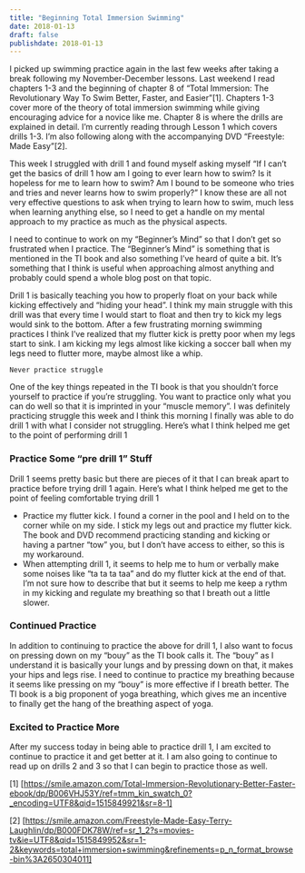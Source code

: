```yaml
---
title: "Beginning Total Immersion Swimming"
date: 2018-01-13
draft: false
publishdate: 2018-01-13
---
```

I picked up swimming practice again in the last few weeks after taking a break following my November-December lessons.  Last weekend I read chapters 1-3 and the beginning of chapter 8 of “Total Immersion: The Revolutionary Way To Swim Better, Faster, and Easier”[1].  Chapters 1-3 cover more of the theory of total immersion swimming while giving encouraging advice for a novice like me.  Chapter 8 is where the drills are explained in detail.  I’m currently reading through Lesson 1 which covers drills 1-3.  I’m also following along with the accompanying DVD “Freestyle: Made Easy”[2].

This week I struggled with drill 1 and found myself asking myself “If I can’t get the basics of drill 1 how am I going to ever learn how to swim?  Is it hopeless for me to learn how to swim?  Am I bound to be someone who tries and tries and never learns how to swim properly?”  I know these are all not very effective questions to ask when trying to learn how to swim, much less when learning anything else, so I need to get a handle on my mental approach to my practice as much as the physical aspects.

I need to continue to work on my “Beginner’s Mind” so that I don’t get so frustrated when I practice.  The “Beginner’s Mind” is something that is mentioned in the TI book and also something I’ve heard of quite a bit.  It’s something that I think is useful when approaching almost anything and probably could spend a whole blog post on that topic.

Drill 1 is basically teaching you how to properly float on your back  while kicking effectively and “hiding your head”.  I think my main struggle with this drill was that every time I would start to float and then try to kick my legs would sink to the bottom.  After a few frustrating morning swimming practices I think I’ve realized that my flutter kick is pretty poor when my legs start to sink.  I am kicking my legs almost like kicking a soccer ball when my legs need to flutter more, maybe almost like a whip.

```
Never practice struggle
```

One of the key things repeated in the TI book is that you shouldn’t force yourself to practice if you’re struggling.  You want to practice only what you can do well so that it is imprinted in your “muscle memory”.  I was definitely practicing struggle this week and I think this morning I finally was able to do drill 1 with what I consider not struggling.  Here’s what I think helped me get to the point of performing drill 1

### Practice Some “pre drill 1” Stuff

Drill 1 seems pretty basic but there are pieces of it that I can break apart to practice before trying drill 1 again.  Here’s what I think helped me get to the point of feeling comfortable trying drill 1

 * Practice my flutter kick.  I found a corner in the pool and I held on to the corner while on my side.  I stick my legs out and practice my flutter kick.  The book and DVD recommend practicing standing and kicking or having a partner “tow” you, but I don’t have access to either, so this is my workaround.
 * When attempting drill 1, it seems to help me to hum or verbally make some noises like “ta ta ta taa” and do my flutter kick at the end of that.  I’m not sure how to describe that but it seems to help me keep a rythm in my kicking and regulate my breathing so that I breath out a little slower.

### Continued Practice

In addition to continuing to practice the above for drill 1, I also want to focus on pressing down on my “bouy” as the TI book calls it.  The “bouy” as I understand it is basically your lungs and by pressing down on that, it makes your hips and legs rise.  I need to continue to practice my breathing because it seems like pressing on my “bouy” is more effective if I breath better.  The TI book is a big proponent of yoga breathing, which gives me an incentive to finally get the hang of the breathing aspect of yoga.

### Excited to Practice More

After my success today in being able to practice drill 1, I am excited to continue to practice it and get better at it.  I am also going to continue to read up on drills 2 and 3 so that I can begin to practice those as well.

\[1\] [https://smile.amazon.com/Total-Immersion-Revolutionary-Better-Faster-ebook/dp/B006VHJ53Y/ref=tmm_kin_swatch_0?_encoding=UTF8&qid=1515849921&sr=8-1]

\[2\] [https://smile.amazon.com/Freestyle-Made-Easy-Terry-Laughlin/dp/B000FDK78W/ref=sr_1_2?s=movies-tv&ie=UTF8&qid=1515849952&sr=1-2&keywords=total+immersion+swimming&refinements=p_n_format_browse-bin%3A2650304011]